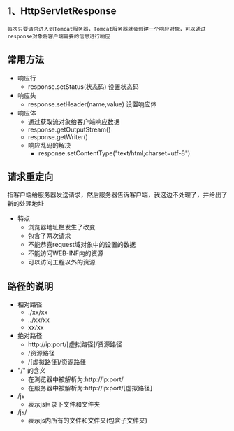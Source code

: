 ## 1、HttpServletResponse

`每次只要请求进入到Tomcat服务器，Tomcat服务器就会创建一个响应对象，可以通过response对象将客户端需要的信息进行响应`

## 常用方法

- 响应行
  - response.setStatus(状态码) 设置状态码
- 响应头
  - response.setHeader(name,value) 设置响应体
- 响应体
  - 通过获取流对象给客户端响应数据 
  - response.getOutputStream()
  - response.getWriter()
  - 响应乱码的解决
    - response.setContentType("text/html;charset=utf-8")

## 请求重定向

指客户端给服务器发送请求，然后服务器告诉客户端，我这边不处理了，并给出了新的处理地址
- 特点
  - 浏览器地址栏发生了改变
  - 包含了两次请求
  - 不能恭喜request域对象中的设置的数据
  - 不能访问WEB-INF内的资源
  - 可以访问工程以外的资源

## 路径的说明

- 相对路径
  - ./xx/xx
  - ../xx/xx
  - xx/xx
- 绝对路径
  - http://ip:port/[虚拟路径]/资源路径
  - /资源路径
  - /[虚拟路径]/资源路径
- "/" 的含义
  - 在浏览器中被解析为:http://ip:port/
  - 在服务器中被解析为:http://ip:port/[虚拟路径]
- /js
  - 表示js目录下文件和文件夹
- /js/
  - 表示js内所有的文件和文件夹(包含子文件夹)